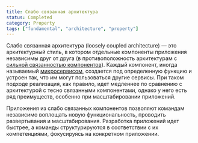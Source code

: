 ```yaml
---
title: Слабо связанная архитектура
status: Completed
category: Property
tags: ["fundamental", "architecture", "property"]
---
```


Слабо связанная архитектура (loosely coupled architecture) — это архитектурный стиль,
в котором отдельные компоненты приложения независимы друг от друга
(в противоположность архитектурам с [сильной связанностью компонентов](/ru/tightly-coupled-architecture/)).
Каждый компонент, иногда называемый [микросервисом](/microservices-architecture/), создается под определенную функцию и устроен так, что им могут пользоваться другие сервисы.
При таком подходе реализация, как правило, идет медленнее по сравнению с архитектурой с тесно связанными компонентами, однако у него есть ряд преимуществ, особенно при масштабировании приложений.

Приложения из слабо связанных компонентов позволяют командам независимо воплощать новую функциональность, 
проводить развертывания и масштабирования.
Разработка приложений идет быстрее, а команды структурируются в соответствии с их компетенциями, 
фокусируясь на конкретном приложении.
